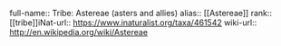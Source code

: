 

full-name:: Tribe: Astereae (asters and allies)
alias:: [[Astereae]]
rank:: [[tribe]]iNat-url:: https://www.inaturalist.org/taxa/461542
wiki-url:: http://en.wikipedia.org/wiki/Astereae